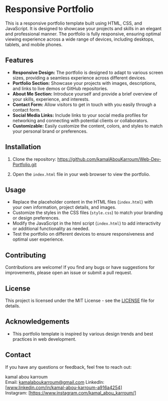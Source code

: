 # Responsive Portfolio

This is a responsive portfolio template built using HTML, CSS, and JavaScript. It is designed to showcase your projects and skills in an elegant and professional manner. The portfolio is fully responsive, ensuring optimal viewing experience across a wide range of devices, including desktops, tablets, and mobile phones.

## Features

- **Responsive Design:** The portfolio is designed to adapt to various screen sizes, providing a seamless experience across different devices.
- **Portfolio Section:** Showcase your projects with images, descriptions, and links to live demos or GitHub repositories.
- **About Me Section:** Introduce yourself and provide a brief overview of your skills, experience, and interests.
- **Contact Form:** Allow visitors to get in touch with you easily through a contact form.
- **Social Media Links:** Include links to your social media profiles for networking and connecting with potential clients or collaborators.
- **Customizable:** Easily customize the content, colors, and styles to match your personal brand or preferences.

## Installation

1. Clone the repository: https://github.com/kamalAbouKarroum/Web-Dev-Portfolio.git


3. Open the `index.html` file in your web browser to view the portfolio.

## Usage

- Replace the placeholder content in the HTML files (`index.html`) with your own information, project details, and images.
- Customize the styles in the CSS files (`style.css`) to match your branding or design preferences.
- Modify the JavaScript in the html script (`index.html`) to add interactivity or additional functionality as needed.
- Test the portfolio on different devices to ensure responsiveness and optimal user experience.

## Contributing

Contributions are welcome! If you find any bugs or have suggestions for improvements, please open an issue or submit a pull request.

## License

This project is licensed under the MIT License - see the [LICENSE](LICENSE) file for details.

## Acknowledgements

- This portfolio template is inspired by various design trends and best practices in web development.

## Contact

If you have any questions or feedback, feel free to reach out: 

kamal abou karroum  
Email: kamalaboukarroum@gmail.com
LinkedIn: [www.linkedin.com/in/kamal-abou-karroum-a916a4254]  
Instagram: [https://www.instagram.com/kamal_abou_karroum/]  

